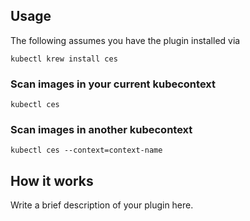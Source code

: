 
## Usage
The following assumes you have the plugin installed via

```shell
kubectl krew install ces
```

### Scan images in your current kubecontext

```shell
kubectl ces
```

### Scan images in another kubecontext

```shell
kubectl ces --context=context-name
```

## How it works
Write a brief description of your plugin here.